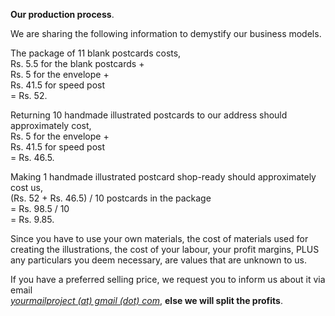 **Our production process**.

We are sharing the following information to demystify our business models.

The package of 11 blank postcards costs,  
Rs. 5.5 for the blank postcards +  
Rs. 5 for the envelope +  
Rs. 41.5 for speed post  
= Rs. 52.

Returning 10 handmade illustrated postcards to our address should approximately cost,  
Rs. 5 for the envelope +  
Rs. 41.5 for speed post  
= Rs. 46.5.

Making 1 handmade illustrated postcard shop-ready should approximately cost us,  
(Rs. 52 + Rs. 46.5) / 10 postcards in the package  
= Rs. 98.5 / 10  
= Rs. 9.85.

Since you have to use your own materials, the cost of materials used for creating the illustrations, the cost of your labour, your profit margins, PLUS any particulars you deem necessary, are values that are unknown to us.

If you have a preferred selling price, we request you to inform us about it via email  
[_yourmailproject (at) gmail (dot) com_](mailto:yourmailproject@gmail.com), **else we will split the profits**.

